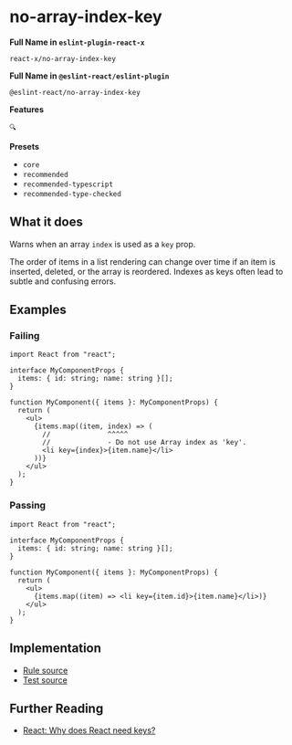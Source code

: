 # no-array-index-key

**Full Name in `eslint-plugin-react-x`**

```plain copy
react-x/no-array-index-key
```

**Full Name in `@eslint-react/eslint-plugin`**

```plain copy
@eslint-react/no-array-index-key
```

**Features**

`🔍`

**Presets**

- `core`
- `recommended`
- `recommended-typescript`
- `recommended-type-checked`

## What it does

Warns when an array `index` is used as a `key` prop.

The order of items in a list rendering can change over time if an item is inserted, deleted, or the array is reordered. Indexes as keys often lead to subtle and confusing errors.

## Examples

### Failing

```tsx
import React from "react";

interface MyComponentProps {
  items: { id: string; name: string }[];
}

function MyComponent({ items }: MyComponentProps) {
  return (
    <ul>
      {items.map((item, index) => (
        //              ^^^^^
        //              - Do not use Array index as 'key'.
        <li key={index}>{item.name}</li>
      ))}
    </ul>
  );
}
```

### Passing

```tsx
import React from "react";

interface MyComponentProps {
  items: { id: string; name: string }[];
}

function MyComponent({ items }: MyComponentProps) {
  return (
    <ul>
      {items.map((item) => <li key={item.id}>{item.name}</li>)}
    </ul>
  );
}
```

## Implementation

- [Rule source](https://github.com/Rel1cx/eslint-react/tree/main/packages/plugins/eslint-plugin-react-x/src/rules/no-array-index-key.ts)
- [Test source](https://github.com/Rel1cx/eslint-react/tree/main/packages/plugins/eslint-plugin-react-x/src/rules/no-array-index-key.spec.ts)

## Further Reading

- [React: Why does React need keys?](https://react.dev/learn/rendering-lists#why-does-react-need-keys)
